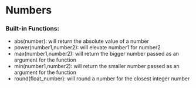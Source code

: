 # Numbers


### Built-in Functions:

- abs(number): will return the absolute value of a number
- power(number1,number2): will elevate number1 for number2
- max(number1,number2): will return the bigger number passed as an argument for the function
- min(number1,number2): will return the smaller number passed as an argument for the function
- round(float_number): will round a number for the closest integer number
